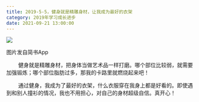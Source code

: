 ```yaml
---
title: 2019-5-5，健身就是精雕身材，让我成为最好的衣架
category: 2019年学习成长进步
date: 2021-09-21 13:00:00
---
```


![](http://upload-images.jianshu.io/upload_images/3910675-1f1950cd830feaa3.jpg?imageMogr2/auto-orient/strip%7CimageView2/2/w/1080/q/50)  

图片发自简书App

        健身就是精雕身材，把身体当做艺术品一样打磨。哪个部位比较弱，就需要加强锻炼；哪个部位脂肪过多，那我的卡路里就燃烧起来吧！  

        通过健身，我成为了最好的衣架，什么衣服穿在我身上都是好看的。即使遇到和别人撞衫的情况，我也不用担心，对自己的身材超级自信。真开心！